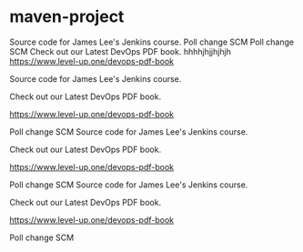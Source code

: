 # maven-project
Source code for James Lee's Jenkins course.
Poll change SCM
Poll change SCM
Check out our Latest DevOps PDF book.
hhhhjhjjhjhjh
https://www.level-up.one/devops-pdf-book


Source code for James Lee's Jenkins course.

Check out our Latest DevOps PDF book.

https://www.level-up.one/devops-pdf-book

Poll change SCM
Source code for James Lee's Jenkins course.

Check out our Latest DevOps PDF book.

https://www.level-up.one/devops-pdf-book

Poll change SCM
Source code for James Lee's Jenkins course.

Check out our Latest DevOps PDF book.

https://www.level-up.one/devops-pdf-book

Poll change SCM
